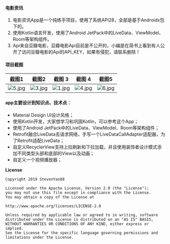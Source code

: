 
#### 电影资讯

1. 电影资讯App是一个纯练手项目，使用了系统API28，全部是基于Androidx包下的。  
2. 使用Kotlin语言开发，使用了Android JetPack中的LiveData、ViewModel、Room等架构组件。    
3. Api来自豆瓣电影，豆瓣电影Api目前是不公开的，小编是在简书上看到有人公开了访问豆瓣电影的Api的API_KEY，如果有侵犯，请联系删除！

#### 项目截图

截图1 | 截图2 | 截图 3 | 截图 4 | 截图5
---|---|---|---|---
![5.jpg](https://upload-images.jianshu.io/upload_images/1472453-c4212eaa55f9afda.jpg?imageMogr2/auto-orient/strip%7CimageView2/2/w/1240) | ![3.jpg](https://upload-images.jianshu.io/upload_images/1472453-1ac4b1a4adccafb1.jpg?imageMogr2/auto-orient/strip%7CimageView2/2/w/1240) | ![1.jpg](https://upload-images.jianshu.io/upload_images/1472453-76e5fe8263ed2fd5.jpg?imageMogr2/auto-orient/strip%7CimageView2/2/w/1240)|![4.jpg](https://upload-images.jianshu.io/upload_images/1472453-7627622eea059121.jpg?imageMogr2/auto-orient/strip%7CimageView2/2/w/1240) | ![6.jpg](https://upload-images.jianshu.io/upload_images/1472453-5df4bf5e09e4303b.jpg?imageMogr2/auto-orient/strip%7CimageView2/2/w/1240)

#### app主要设计到知识点、技术点：
- Material Design UI设计风格； 
- 使用Kotlin开发，大家想学习和巩固Kotlin，可以参考这个App；
- 使用了Android JetPack中的LiveData、ViewModel、Room等架构组件；  
- Retrofit融合LiveData去请求网络，手写一个LiveDataCallAdapter适配器，为了Retrofit适配LiveData；  
- 自定义RecyclerView支持上拉刷新和下拉加载，并且使用装饰者设计模式添加不同类型头部和底部的View以及动画；
- 自定义一个视频播放器；


**License**  

    Copyright 2019 StevenYan88
    
    Licensed under the Apache License, Version 2.0 (the "License");
    you may not use this file except in compliance with the License.
    You may obtain a copy of the License at
    
    http://www.apache.org/licenses/LICENSE-2.0  
    
    Unless required by applicable law or agreed to in writing, software
    distributed under the License is distributed on an "AS IS" BASIS,
    WITHOUT WARRANTIES OR CONDITIONS OF ANY KIND, either express or implied.
    See the License for the specific language governing permissions and
    limitations under the License.
